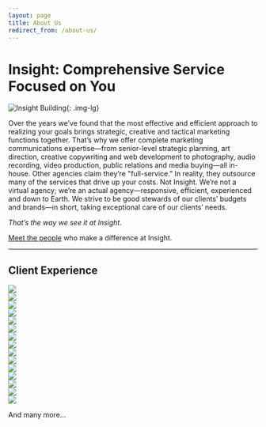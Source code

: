 ```yaml
---
layout: page
title: About Us
redirect_from: /about-us/
---
```


# Insight: Comprehensive Service Focused on You

![Insight Building](/img/insight-building.jpg){: .img-lg}

Over the years we’ve found that the most effective and efficient approach to realizing your goals brings strategic, creative and tactical marketing functions together. That’s why we offer complete marketing communications expertise—from senior-level strategic planning, art direction, creative copywriting and web development to photography, audio recording, video production, public relations and media buying—all in-house. Other agencies claim they’re "full-service." In reality, they outsource many of the services that drive up your costs. Not Insight. We’re not a virtual agency; we’re an actual agency—responsive, efficient, experienced and down to Earth. We strive to be good stewards of our clients’ budgets and brands—in short, taking exceptional care of our clients’ needs.

*That’s the way we see it at Insight.*

[Meet the people](/staff-bios "Staff Bios") who make a difference at Insight.

<hr>

## Client Experience
<div class="row no-padding">
  <div class="col-xs-6 col-sm-4">
    <div class="card">
      <img src="/img/gray_affinity.jpg">
    </div>
  </div>
  <div class="col-xs-6 col-sm-4">
    <div class="card">
      <img src="/img/gray_bol.jpg">
    </div>
  </div>
  <div class="col-xs-6 col-sm-4">
    <div class="card">
      <img src="/img/gray_bchba.jpg">
    </div>
  </div>
  <div class="col-xs-6 col-sm-4">
    <div class="card">
      <img src="/img/gray_byoc.jpg">
    </div>
  </div>
  <div class="col-xs-6 col-sm-4">
    <div class="card">
      <img src="/img/gray_civic.jpg">
    </div>
  </div>
  <div class="col-xs-6 col-sm-4">
    <div class="card">
      <img src="/img/gray_domino.jpg">
    </div>
  </div>
  <div class="col-xs-6 col-sm-4">
    <div class="card">
      <img src="/img/gray_doorcd.jpg">
    </div>
  </div>
  <div class="col-xs-6 col-sm-4">
    <div class="card">
      <img src="/img/gray_dpw.jpg">
    </div>
  </div>
  <div class="col-xs-6 col-sm-4">
    <div class="card">
      <img src="/img/gray_fvso.jpg">
    </div>
  </div>
  <div class="col-xs-6 col-sm-4">
    <div class="card">
      <img src="/img/gray_goldenhouse.jpg">
    </div>
  </div>
  <div class="col-xs-6 col-sm-4">
    <div class="card">
      <img src="/img/gray_goodwill.jpg">
    </div>
  </div>
  <div class="col-xs-6 col-sm-4">
    <div class="card">
      <img src="/img/gray_matthews.jpg">
    </div>
  </div>
  <div class="col-xs-6 col-sm-4">
    <div class="card">
      <img src="/img/gray_ministry.jpg">
    </div>
  </div>
  <div class="col-xs-6 col-sm-4">
    <div class="card">
      <img src="/img/gray_packer.jpg">
    </div>
  </div>
  <div class="col-xs-6 col-sm-4">
    <div class="card">
      <img src="/img/gray_vans.jpg">
    </div>
  </div>
</div>
<p class="text-center">And many more...</p>
